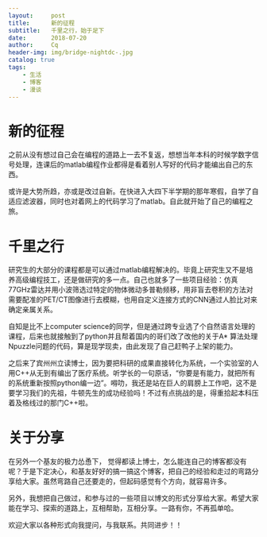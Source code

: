 ```yaml
---
layout:     post
title:      新的征程
subtitle:   千里之行，始于足下
date:       2018-07-20
author:     Cq
header-img: img/bridge-nightdc-.jpg
catalog: true
tags:
    - 生活
    - 博客
    - 漫谈
---
```

# 新的征程

之前从没有想过自己会在编程的道路上一去不复返，想想当年本科的时候学数字信号处理，连课后的matlab编程作业都得是看着别人写好的代码才能编出自己的东西。

或许是大势所趋，亦或是改过自新。在快进入大四下半学期的那年寒假，自学了自适应滤波器，同时也对着网上的代码学习了matlab。自此就开始了自己的编程之旅。

# 千里之行

研究生的大部分的课程都是可以通过matlab编程解决的。毕竟上研究生又不是培养高级编程技工，还是做研究的多一点。自己也就多了一些项目经验：仿真77GHz雷达并用小波筛选过特定的物体微动多普勒频移，用非盲去卷积的方法对需要配准的PET/CT图像进行去模糊，也用自定义连接方式的CNN通过人脸比对来确定亲属关系。

自知是比不上computer science的同学，但是通过跨专业选了个自然语言处理的课程，后来也就接触到了python并且帮着国内的哥们改了改他的关于A* 算法处理Npuzzle问题的代码，算是现学现卖，由此发现了自己赶鸭子上架的能力。

之后来了宾州州立读博士，因为要把科研的成果直接转化为系统，一个实验室的人用C++从无到有编出了医疗系统。听学长的一句原话，“你要是有能力，就把所有的系统重新按照python编一边”。嘚叻，我还是站在巨人的肩膀上工作吧，这不是要学习我们的先祖，牛顿先生的成功经验吗！不过有点挑战的是，得重拾起本科压着及格线过的那门C++啦。

# 关于分享

在另外一个基友的极力怂恿下， 觉得都读上博士，怎么能连自己的博客都没有呢？于是下定决心，和基友好好的搞一搞这个博客，把自己的经验和走过的弯路分享给大家。虽然弯路自己还要走的，但起码感觉有个方向，就容易许多。

另外，我想把自己做过，和参与过的一些项目以博文的形式分享给大家。希望大家能在学习、探索的道路上，互相帮助，互相分享。一路有你，不再孤单哈。

欢迎大家以各种形式向我提问，与我联系。共同进步！！
